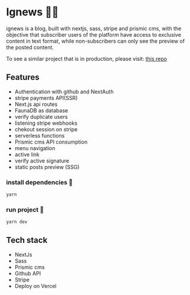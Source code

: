 # Ignews 👨‍💻


ignews is a blog, built with nextjs, sass, stripe and prismic cms, with the objective that subscriber users of the platform have access to exclusive content in text format, while non-subscribers can only see the preview of the posted content.

To see a similar project that is in production, please visit: [this repo](https://github.com/lucasmv2205/blog-application)

## Features
- Authentication with github and NextAuth
- stripe payments API(SSR)
- Next.js api routes
- FaunaDB as database
- verify duplicate users
- listening stripe webhooks
- chekout session on stripe
- serverless functions
- Prismic cms API consumption
- menu navigation
- active link
- verify active signature
- static posts preview (SSG)

### install dependencies 🧾

```bash
yarn
```

### run project 🧾

```bash
yarn dev
```
## Tech stack
- NextJs
- Sass
- Prismic cms
- Github API
- Stripe
- Deploy on Vercel
